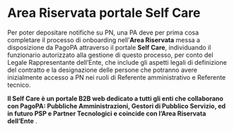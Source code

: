 # Area Riservata portale Self Care

Per poter depositare notifiche su PN, una PA deve per prima cosa completare il processo di onboarding nell’**Area Riservata** messa a disposizione da PagoPA attraverso il portale **Self Care**, individuando il funzionario autorizzato alla gestione di questo processo, per conto del Legale Rappresentante dell’Ente, che include gli aspetti legali di definizione del contratto e la designazione delle persone che potranno avere inizialmente accesso a PN nei ruoli di Referente amministrativo e Referente tecnico.

**Il Self Care è un portale B2B web dedicato a tutti gli enti che collaborano con PagoPA: Pubbliche Amministrazioni, Gestori di Pubblico Servizio, ed in futuro PSP e Partner Tecnologici e coincide con l’Area Riservata dell’Ente** .
